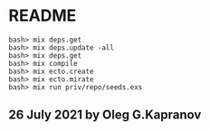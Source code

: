 # README #

```
bash> mix deps.get
bash> mix deps.update -all
bash> mix deps.get
bash> mix compile
bash> mix ecto.create
bash> mix ecto.mirate
bash> mix run priv/repo/seeds.exs
```

## 26 July 2021 by Oleg G.Kapranov
